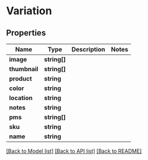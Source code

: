 # Variation

## Properties
Name | Type | Description | Notes
------------ | ------------- | ------------- | -------------
**image** | **string[]** |  | 
**thumbnail** | **string[]** |  | 
**product** | **string** |  | 
**color** | **string** |  | 
**location** | **string** |  | 
**notes** | **string** |  | 
**pms** | **string[]** |  | 
**sku** | **string** |  | 
**name** | **string** |  | 

[[Back to Model list]](../../README.md#documentation-for-models) [[Back to API list]](../../README.md#documentation-for-api-endpoints) [[Back to README]](../../README.md)

